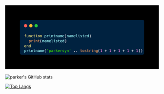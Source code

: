 ![alt text](https://github.com/parkersyn5/parkersyn5/blob/main/carbo1n.png)

![parker's GitHub stats](https://github-readme-stats.vercel.app/api?username=parkersyn5&show_icons=true&theme=dark)

[![Top Langs](https://github-readme-stats.vercel.app/api/top-langs/?username=parkersyn5&layout=compact)](https://github.com/anuraghazra/github-readme-stats)
